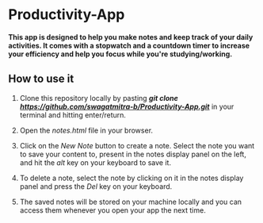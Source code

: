 # Productivity-App

#### This app is designed to help you make notes and keep track of your daily activities. It comes with a stopwatch and a countdown timer to increase your efficiency and help you focus while you're studying/working.


## How to use it

1. Clone this repository locally by pasting ***git clone https://github.com/swagatmitra-b/Productivity-App.git*** in your terminal and hitting enter/return.

2. Open the *notes.html* file in your browser. 

3. Click on the *New Note* button to create a note. Select the note you want to save your content to, present in the notes display panel on the left, and hit the *alt* key on your keyboard to save it. 

4. To delete a note, select the note by clicking on it in the notes display panel and press the *Del* key on your keyboard. 

5. The saved notes will be stored on your machine locally and you can access them whenever you open your app the next time. 